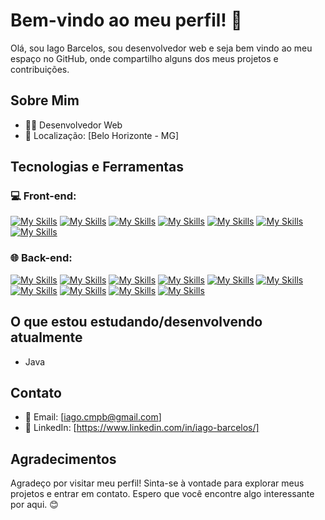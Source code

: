 # Bem-vindo ao meu perfil! 👋

Olá, sou Iago Barcelos, sou desenvolvedor web e seja bem vindo ao meu espaço no GitHub, onde compartilho alguns dos meus projetos e contribuições.

## Sobre Mim
- 👨‍💻 Desenvolvedor Web
- 📍 Localização: [Belo Horizonte - MG]

## Tecnologias e Ferramentas
<h3>💻 Front-end:</h3>

 [![My Skills](https://skillicons.dev/icons?i=html)](https://skillicons.dev)
 [![My Skills](https://skillicons.dev/icons?i=css)](https://skillicons.dev)
 [![My Skills](https://skillicons.dev/icons?i=javascript)](https://skillicons.dev)
 [![My Skills](https://skillicons.dev/icons?i=typescript)](https://skillicons.dev)
 [![My Skills](https://skillicons.dev/icons?i=react)](https://skillicons.dev)
 [![My Skills](https://skillicons.dev/icons?i=redux)](https://skillicons.dev)
 [![My Skills](https://skillicons.dev/icons?i=git)](https://skillicons.dev)

<h3>🌐 Back-end:</h3>

 [![My Skills](https://skillicons.dev/icons?i=docker)](https://skillicons.dev)
 [![My Skills](https://skillicons.dev/icons?i=mysql)](https://skillicons.dev)
 [![My Skills](https://skillicons.dev/icons?i=java)](https://skillicons.dev)
 [![My Skills](https://skillicons.dev/icons?i=spring)](https://skillicons.dev)
 [![My Skills](https://skillicons.dev/icons?i=hibernate)](https://skillicons.dev)
 [![My Skills](https://skillicons.dev/icons?i=cs)](https://skillicons.dev)
 [![My Skills](https://skillicons.dev/icons?i=typescript)](https://skillicons.dev)
 [![My Skills](https://skillicons.dev/icons?i=nodejs)](https://skillicons.dev)
 [![My Skills](https://skillicons.dev/icons?i=express)](https://skillicons.dev)
 [![My Skills](https://skillicons.dev/icons?i=sequelize)](https://skillicons.dev)



## O que estou estudando/desenvolvendo atualmente
- Java

## Contato
- 📧 Email: [iago.cmpb@gmail.com]
- 💼 LinkedIn: [https://www.linkedin.com/in/iago-barcelos/]

## Agradecimentos
Agradeço por visitar meu perfil! Sinta-se à vontade para explorar meus projetos e entrar em contato. Espero que você encontre algo interessante por aqui. 😊



<!---
iago-barcelos/iago-barcelos is a ✨ special ✨ repository because its `README.md` (this file) appears on your GitHub profile.
You can click the Preview link to take a look at your changes.
--->
